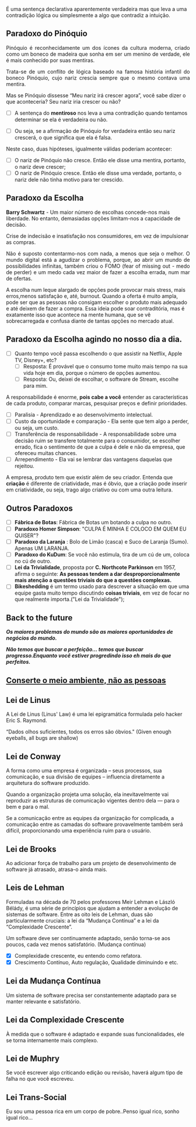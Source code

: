 É uma sentença declarativa aparentemente verdadeira mas que leva a uma contradição lógica ou simplesmente a algo que contradiz a intuição.
## Paradoxo do Pinóquio
<p align="justify">Pinóquio é reconhecidamente um dos ícones da cultura moderna, criado como um boneco de madeira que sonha em ser um menino de verdade, ele é mais conhecido por suas mentiras.</p>
<p align="justify">Trata-se de um conflito de lógica baseado na famosa história infantil do boneco Pinóquio, cujo nariz crescia sempre que o mesmo contava uma mentira.</p>
Mas se Pinóquio dissesse “Meu nariz irá crescer agora”, você sabe dizer o que aconteceria? Seu nariz iria crescer ou não?

- [ ] A sentença do **mentiroso** nos leva a uma contradição quando tentamos determinar se ela é verdadeira ou não.

- [ ] Ou seja, se a afirmação de Pinóquio for verdadeira então seu nariz crescerá, o que significa que ela é falsa.

Neste caso, duas hipóteses, igualmente válidas poderiam acontecer:

- [ ] O nariz de Pinóquio não cresce. Então ele disse uma mentira, portanto, o nariz deve crescer;
- [ ] O nariz de Pinóquio cresce. Então ele disse uma verdade, portanto, o nariz dele não tinha motivo para ter crescido.
  
## Paradoxo da Escolha

**Barry Schwartz** - Um maior número de escolhas concede-nos mais liberdade. No entanto, demasiadas opções limitam-nos a capacidade de decisão.

Crise de indecisão e insatisfação nos consumidores, em vez de impulsionar as compras.
<p align="justify">Não é suposto contentarmo-nos com nada, a menos que seja o melhor. O mundo digital está a agudizar o problema, porque, ao abrir um mundo de possibilidades infinitas, também criou o FOMO (fear of missing out - medo de perder) e um medo cada vez maior de fazer a escolha errada, num mar de ofertas.</p>
A escolha num leque alargado de opções pode provocar mais stress, mais erros,menos satisfação e, até, burnout.
Quando a oferta é muito ampla, pode ser que as pessoas não consigam escolher o produto mais adequado e até deixem de fazer a compra.
Essa ideia pode soar contraditória, mas é exatamente isso que acontece na mente humana, que se vê sobrecarregada e confusa diante de tantas opções no mercado atual.

## Paradoxo da Escolha agindo no nosso dia a dia.

- [ ] Quanto tempo você passa escolhendo o que assistir na Netflix, Apple TV, Disney+, etc?
	- [ ] Resposta: É provável que o consumo tome muito mais tempo na sua vida hoje em dia, porque o número de opções aumentou.
	- [ ] Resposta: Ou, deixei de escolhar, o software de Stream, escolhe para mim.

A responsabilidade é enorme, **pois cabe a você** entender as características de cada produto, comparar marcas, pesquisar preços e definir prioridades.

- [ ] Paralisia - Aprendizado e ao desenvolvimento intelectual.
- [ ] Custo da oportunidade e comparação - Ela sente que tem algo a perder, ou seja, um custo.
- [ ] Transferência de responsabilidade - A responsabilidade sobre uma decisão ruim se transfere totalmente para o consumidor, se escolher errado, fica o sentimento de que a culpa é dele e não da empresa, que ofereceu muitas chances.
- [ ] Arrependimento - Ela vai se lembrar das vantagens daquelas que rejeitou.

A empresa, produto tem que existir além de seu criador. Entenda que **criação** é diferente de criatividade, mas é óbvio, que a criação pode inserir em criatividade, ou seja, trago algo criativo ou com uma outra leitura.
## Outros Paradoxos

- [ ] **Fábrica de Botas**: Fábrica de Botas um botando a culpa no outro.
- [ ] **Paradoxo Homer Simpson**: "CULPA É MINHA E COLOCO EM QUEM EU QUISER"?
- [ ] **Paradoxo da Laranja** : Bolo de Limão (casca) e Suco de Laranja (Sumo). Apenas UM LARANJA.
- [ ] **Paradoxo do KuDum**: Se você não estimula, tira de um cú de um, coloca no cú de outro.
- [ ] **Lei da Trivialidade**, proposta por **C. Northcote Parkinson** em 1957, afirma o seguinte: **As pessoas tendem a dar desproporcionalmente mais atenção a questões triviais do que a questões complexas.**
- [ ] **Bikeshedding** é um termo usado para descrever a situação em que uma equipe gasta muito tempo discutindo **coisas triviais**, em vez de focar no que realmente importa.("Lei da Trivialidade");

## Back to the future

_**Os maiores problemas do mundo são as maiores oportunidades de negócios do mundo.**_

_**Não temos que buscar a perfeição… temos que buscar progresso.Enquanto você estiver progredindo isso eh mais do que perfeitos.**_
## [Conserte o meio ambiente, não as pessoas](https://www.jasonacox.com/wordpress/wp-content/uploads/2018/11/DOES_forum_OrgDesign_112016.pdf)

  

## Lei de Linus
A Lei de Linus (Linus' Law) é uma lei epigramática formulada pelo hacker Eric S. Raymond.

“Dados olhos suficientes, todos os erros são óbvios." (Given enough eyeballs, all bugs are shallow)
## Lei de Conway
A forma como uma empresa é organizada – seus processos, sua comunicação, e sua divisão de equipes – influencia diretamente a arquitetura do software produzido.

Quando a organização projeta uma solução, ela inevitavelmente vai reproduzir as estruturas de comunicação vigentes dentro dela — para o bem e para o mal.

Se a comunicação entre as equipes da organização for complicada, a comunicação entre as camadas do software provavelmente também será difícil, proporcionando uma experiência ruim para o usuário.
## Lei de Brooks
Ao adicionar força de trabalho para um projeto de desenvolvimento de software já atrasado, atrasa-o ainda mais.

## Leis de Lehman
Formuladas na década de 70 pelos professores Meir Lehman e László Bélády, é uma série de princípios que ajudam a entender a evolução de sistemas de software. Entre as oito leis de Lehman, duas são particularmente cruciais: a lei da “Mudança Contínua” e a lei da “Complexidade Crescente”.

Um software deve ser continuamente adaptado, senão torna-se aos poucos, cada vez menos satisfatório. (Mudança contínua)
  
- [x] Complexidade crescente, eu entendo como refatora.
- [x] Crescimento Contínuo, Auto regulação, Qualidade diminuindo e etc.

## Lei da Mudança Contínua
Um sistema de software precisa ser constantemente adaptado para se manter relevante e satisfatório.
## Lei da Complexidade Crescente
À medida que o software é adaptado e expande suas funcionalidades, ele se torna internamente mais complexo.
## Lei de Muphry
Se você escrever algo criticando edição ou revisão, haverá algum tipo de falha no que você escreveu.
## Lei Trans-Social
Eu sou uma pessoa rica em um corpo de pobre..Penso igual rico, sonho igual rico...
